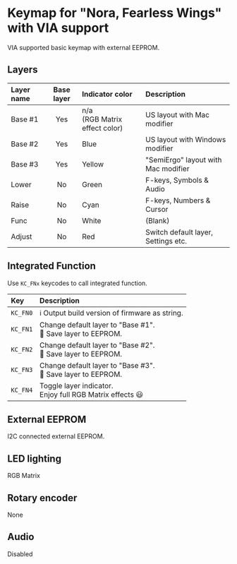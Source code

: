 # Keymap for "Nora, Fearless Wings" with VIA support

VIA supported basic keymap with external EEPROM.

## Layers

| Layer name | Base layer | Indicator color | Description |
| :-- | :-: | :-- | :-- |
| Base #1 | Yes | n/a<br>(RGB Matrix effect color) | US layout with Mac modifier |
| Base #2 | Yes | Blue | US layout with Windows modifier |
| Base #3 | Yes | Yellow | "SemiErgo" layout with Mac modifier |
| Lower | No | Green | F-keys, Symbols & Audio |
| Raise | No | Cyan | F-keys, Numbers & Cursor |
| Func | No | White | (Blank) |
| Adjust | No | Red | Switch default layer, Settings etc. |

## Integrated Function

Use `KC_FNx` keycodes to call integrated function.

| Key | Description |
| :-- | :-- |
| `KC_FN0` | :information_source: Output build version of firmware as string. |
| `KC_FN1` | Change default layer to "Base #1".<br>:floppy_disk: Save layer to EEPROM. |
| `KC_FN2` | Change default layer to "Base #2".<br>:floppy_disk: Save layer to EEPROM. |
| `KC_FN3` | Change default layer to "Base #3".<br>:floppy_disk: Save layer to EEPROM. |
| `KC_FN4` | Toggle layer indicator.<br>Enjoy full RGB Matrix effects :smiley: |

## External EEPROM

I2C connected external EEPROM.

## LED lighting

RGB Matrix

## Rotary encoder

None

## Audio

Disabled
